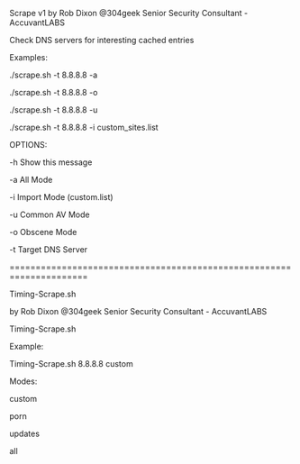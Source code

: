 Scrape v1
by Rob Dixon @304geek
Senior Security Consultant - AccuvantLABS

Check DNS servers for interesting cached entries

Examples:

./scrape.sh -t 8.8.8.8 -a

./scrape.sh -t 8.8.8.8 -o

./scrape.sh -t 8.8.8.8 -u

./scrape.sh -t 8.8.8.8 -i custom_sites.list

OPTIONS:

 -h      Show this message
 
 -a      All Mode 
 
 -i      Import Mode (custom.list)
 
 -u      Common AV Mode
 
 -o      Obscene Mode
 
 -t      Target DNS Server

=====================================================================

Timing-Scrape.sh

by Rob Dixon @304geek
Senior Security Consultant - AccuvantLABS

Timing-Scrape.sh <server-ip> <mode>

Example:

Timing-Scrape.sh 8.8.8.8 custom

Modes:

custom

porn

updates

all
